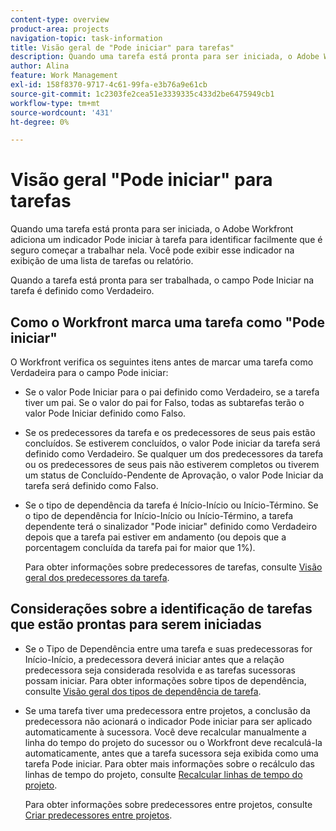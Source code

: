 ```yaml
---
content-type: overview
product-area: projects
navigation-topic: task-information
title: Visão geral de "Pode iniciar" para tarefas"
description: Quando uma tarefa está pronta para ser iniciada, o Adobe Workfront adiciona um indicador Pode iniciar à tarefa para identificar facilmente que é seguro começar a trabalhar nela. Você pode exibir esse indicador na exibição de uma lista de tarefas ou relatório.
author: Alina
feature: Work Management
exl-id: 158f8370-9717-4c61-99fa-e3b76a9e61cb
source-git-commit: 1c2303fe2cea51e3339335c433d2be6475949cb1
workflow-type: tm+mt
source-wordcount: '431'
ht-degree: 0%

---
```


# Visão geral &quot;Pode iniciar&quot; para tarefas

Quando uma tarefa está pronta para ser iniciada, o Adobe Workfront adiciona um indicador Pode iniciar à tarefa para identificar facilmente que é seguro começar a trabalhar nela. Você pode exibir esse indicador na exibição de uma lista de tarefas ou relatório.

Quando a tarefa está pronta para ser trabalhada, o campo Pode Iniciar na tarefa é definido como Verdadeiro.

## Como o Workfront marca uma tarefa como &quot;Pode iniciar&quot;

O Workfront verifica os seguintes itens antes de marcar uma tarefa como Verdadeira para o campo Pode iniciar:

* Se o valor Pode Iniciar para o pai definido como Verdadeiro, se a tarefa tiver um pai. Se o valor do pai for Falso, todas as subtarefas terão o valor Pode Iniciar definido como Falso.
* Se os predecessores da tarefa e os predecessores de seus pais estão concluídos. Se estiverem concluídos, o valor Pode iniciar da tarefa será definido como Verdadeiro. Se qualquer um dos predecessores da tarefa ou os predecessores de seus pais não estiverem completos ou tiverem um status de Concluído-Pendente de Aprovação, o valor Pode Iniciar da tarefa será definido como Falso.
* Se o tipo de dependência da tarefa é Início-Início ou Início-Término. Se o tipo de dependência for Início-Início ou Início-Término, a tarefa dependente terá o sinalizador &quot;Pode iniciar&quot; definido como Verdadeiro depois que a tarefa pai estiver em andamento (ou depois que a porcentagem concluída da tarefa pai for maior que 1%). <!--not sure if this should say PARENT or PREDECESSOR??; asking on the issue-->

  Para obter informações sobre predecessores de tarefas, consulte [Visão geral dos predecessores da tarefa](../../../manage-work/tasks/use-prdcssrs/predecessors-overview.md).

## Considerações sobre a identificação de tarefas que estão prontas para serem iniciadas

* Se o Tipo de Dependência entre uma tarefa e suas predecessoras for Início-Início, a predecessora deverá iniciar antes que a relação predecessora seja considerada resolvida e as tarefas sucessoras possam iniciar. Para obter informações sobre tipos de dependência, consulte [Visão geral dos tipos de dependência de tarefa](../../../manage-work/tasks/use-prdcssrs/task-dependency-types.md).
* Se uma tarefa tiver uma predecessora entre projetos, a conclusão da predecessora não acionará o indicador Pode iniciar para ser aplicado automaticamente à sucessora. Você deve recalcular manualmente a linha do tempo do projeto do sucessor ou o Workfront deve recalculá-la automaticamente, antes que a tarefa sucessora seja exibida como uma tarefa Pode iniciar. Para obter mais informações sobre o recálculo das linhas de tempo do projeto, consulte [Recalcular linhas de tempo do projeto](../../../manage-work/projects/manage-projects/recalculate-project-timeline.md).

  Para obter informações sobre predecessores entre projetos, consulte [Criar predecessores entre projetos](../../../manage-work/tasks/use-prdcssrs/cross-project-predecessors.md).
